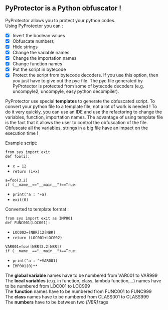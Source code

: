 ## PyProtector is a Python obfuscator !

PyProtector allows you to protect your python codes.<br />
Using PyProtector you can :
- [x] Invert the boolean values
- [x] Obfuscate numbers
- [x] Hide strings
- [x] Change the variable names
- [x] Change the importation names
- [x] Change function names
- [x] Put the script in bytecode
- [x] Protect the script from bytecode decoders. If you use this option, then you just have to give out the pyc file. The pyc file generated by PyProtector is protected from some of bytecode decoders (e.g. uncompyle2, uncompyle, easy python decompiler).

PyProtector use special **templates** to generate the obfuscated script.
To convert your python file to a template file, not a lot of work is needed !
To do it very quickly, you can use an IDE and use the refactoring to change the variables, function, importation names.
The advantage of using template file is the fact that it allows the user to control the obfuscation of the file. Obfuscate all the variables, strings in a big file have an impact on the execution time !

Example script:

`from sys import exit`<br />
`def foo(i):`<br />
- `x = 12`<br />
- `return (i+x)`<br />

`a=foo(3.2)`<br />
`if (__name__=="__main__")==True:`<br />
- `print("a : "+a)`<br />
- `exit(0)`<br />
  
Converted to template format :

`from sys import exit as IMP001`<br />
`def FUNC001(LOC001):`<br />
- `LOC002=[NBR]12[NBR]`<br />
- `return (LOC001+LOC002)`<br />

`VAR001=foo([NBR]3.2[NBR])`<br />
`if (__name__=="__main__")==True:`<br />
- `print("a : "+VAR001)`<br />
- `IMP001(0)**`<br />
  
The **global variable** names have to be numbered from VAR001 to VAR999<br />
The **local variables** (e.g. in function, class, lambda function,...) names have to be numbered from LOC001 to LOC999<br />
The **function** names have to be numbered from FUNC001 to FUNC999<br />
The **class** names have to be numbered from CLASS001 to CLASS999<br />
The **numbers** have to be between two _[NBR]_ tags<br />
